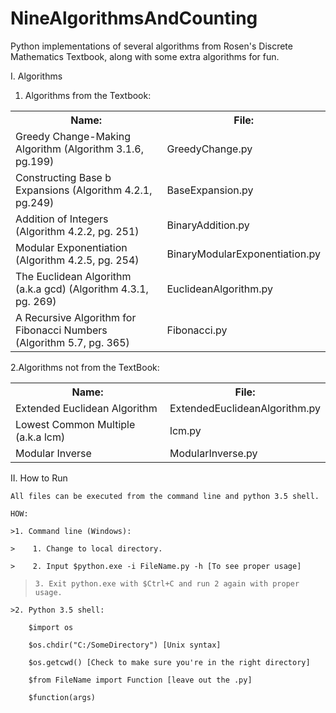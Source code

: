 # NineAlgorithmsAndCounting
Python implementations of several algorithms from Rosen's Discrete Mathematics Textbook, along with some extra algorithms for fun.  

I. Algorithms  

1. Algorithms from the Textbook:  

<table>
    <tr>
        <th>Name:</th>                                                              
        <th>File:</th>
    </tr>
    <tr>
        <td>Greedy Change-Making Algorithm (Algorithm 3.1.6, pg.199)</td>
        <td>GreedyChange.py</td>
    </tr>
    <tr>
        <td>Constructing Base b Expansions (Algorithm 4.2.1, pg.249)              
        <td>BaseExpansion.py</td>
    </tr>
    <tr>
        <td>Addition of Integers (Algorithm 4.2.2, pg. 251)</td>
        <td>BinaryAddition.py</td> 
    </tr>
    <tr>
        <td>Modular Exponentiation (Algorithm 4.2.5, pg. 254)</td>
        <td>BinaryModularExponentiation.py</td> 
    </tr>
    <tr>
        <td>The Euclidean Algorithm (a.k.a gcd) (Algorithm 4.3.1, pg. 269)</td>  
        <td>EuclideanAlgorithm.py</td> 
    </tr>
    <tr>
        <td>A Recursive Algorithm for Fibonacci Numbers (Algorithm 5.7, pg. 365)</td>
        <td>Fibonacci.py</td>
    </tr>
</table>
    
2.Algorithms not from the TextBook:  

<table>
    <tr>
        <th>Name:</th>                       
        <th>File:</th>
    </tr>
    <tr>
        <td>Extended Euclidean Algorithm</td>   
        <td>ExtendedEuclideanAlgorithm.py</td>  
    </tr>
    <tr>
        <td>Lowest Common Multiple (a.k.a lcm)</td> 
        <td>lcm.py</td>
    </tr>
    <tr>
        <td>Modular Inverse</td>             
        <td>ModularInverse.py</td> 
    </tr>
</table>
    

II. How to Run  

    All files can be executed from the command line and python 3.5 shell.  
    
    HOW:  
    
    >1. Command line (Windows):  
    
    >    1. Change to local directory.  
        
    >    2. Input $python.exe -i FileName.py -h [To see proper usage]  
        
   >     3. Exit python.exe with $Ctrl+C and run 2 again with proper usage.  
        
    >2. Python 3.5 shell:  
    
        $import os  
        
        $os.chdir("C:/SomeDirectory") [Unix syntax]  
        
        $os.getcwd() [Check to make sure you're in the right directory]  
        
        $from FileName import Function [leave out the .py]  
        
        $function(args)  
